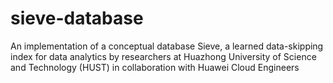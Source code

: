 # sieve-database
An implementation of a conceptual database Sieve, a learned data-skipping index for data analytics by researchers at Huazhong University of Science and Technology (HUST) in collaboration with Huawei Cloud Engineers
